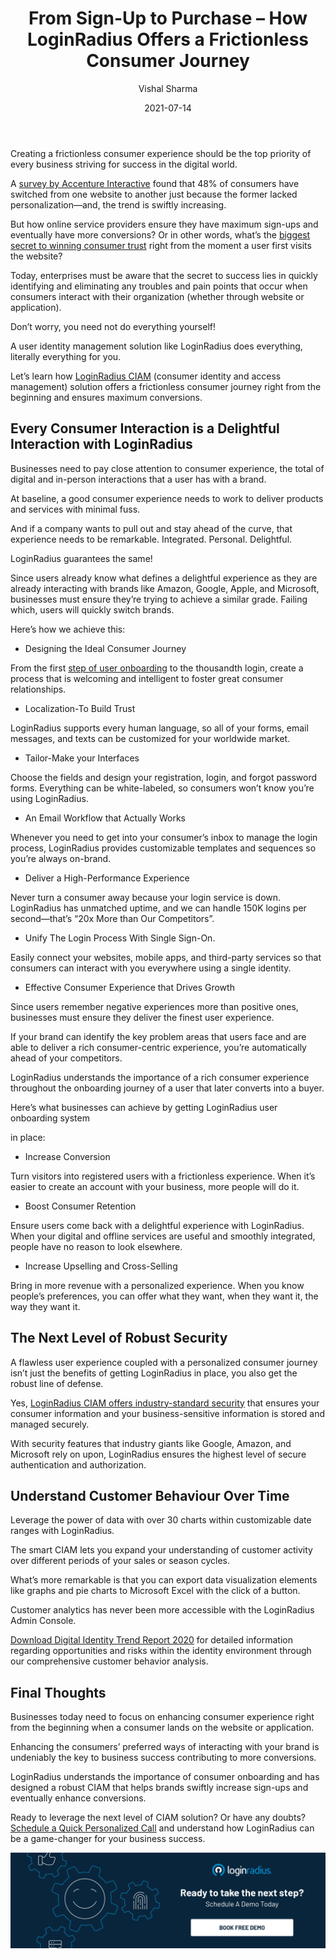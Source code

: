 ﻿---
title: "From Sign-Up to Purchase – How LoginRadius Offers a Frictionless Consumer Journey"
date: "2021-07-14"
coverImage: "consumer-signup-to-purchase.webp"
tags: ["user onboarding","ciam solution","cx"]
author: "Vishal Sharma"
description: " Enterprises, today, must be aware of the fact that the secret to success lies in quickly identifying and eliminating any pain point that occurs when consumers interact with their brand. Here’s an insightful read depicting how LoginRadius helps enterprises navigate their business success through a frictionless consumer journey."
metadescription: "A frictionless consumer journey is a key to online business success. Read on to know how LoginRadius paves the path for a frictionless consumer journey."
metatitle: "LoginRadius consumer journey from signup to purchase"
---
Creating a frictionless consumer experience should be the top priority of every business striving for success in the digital world.

A [survey by Accenture Interactive](https://www.accenture.com/t20180503T034117Z__w__/nl-en/_acnmedia/PDF-77/Accenture-Pulse-Survey.pdf) found that 48% of consumers have switched from one website to another just because the former lacked personalization—and, the trend is swiftly increasing.

But how online service providers ensure they have maximum sign-ups and eventually have more conversions? Or in other words, what’s the [biggest secret to winning consumer trust](https://www.loginradius.com/customer-security/) right from the moment a user first visits the website?

Today, enterprises must be aware that the secret to success lies in quickly identifying and eliminating any troubles and pain points that occur when consumers interact with their organization (whether through website or application).

Don’t worry, you need not do everything yourself!

A user identity management solution like LoginRadius does everything, literally everything for you.

Let’s learn how [LoginRadius CIAM](https://www.loginradius.com/) (consumer identity and access management) solution offers a frictionless consumer journey right from the beginning and ensures maximum conversions.

## Every Consumer Interaction is a Delightful Interaction with LoginRadius

Businesses need to pay close attention to consumer experience, the total of digital and in-person interactions that a user has with a brand.

At baseline, a good consumer experience needs to work to deliver products and services with minimal fuss.

And if a company wants to pull out and stay ahead of the curve, that experience needs to be remarkable. Integrated. Personal. Delightful.

LoginRadius guarantees the same!

Since users already know what defines a delightful experience as they are already interacting with brands like Amazon, Google, Apple, and Microsoft, businesses must ensure they’re trying to achieve a similar grade. Failing which, users will quickly switch brands.

Here’s how we achieve this:

-   Designing the Ideal Consumer Journey
    

From the first [step of user onboarding](https://www.loginradius.com/blog/identity/user-onboarding-revamp-application/) to the thousandth login, create a process that is welcoming and intelligent to foster great consumer relationships.

-   Localization-To Build Trust
    

LoginRadius supports every human language, so all of your forms, email messages, and texts can be customized for your worldwide market.

-   Tailor-Make your Interfaces
    

Choose the fields and design your registration, login, and forgot password forms. Everything can be white-labeled, so consumers won’t know you’re using LoginRadius.

-   An Email Workflow that Actually Works
    

Whenever you need to get into your consumer’s inbox to manage the login process, LoginRadius provides customizable templates and sequences so you’re always on-brand.

-   Deliver a High-Performance Experience
    

Never turn a consumer away because your login service is down. LoginRadius has unmatched uptime, and we can handle 150K logins per second—that’s “20x More than Our Competitors”.

-   Unify The Login Process With Single Sign-On.
    

Easily connect your websites, mobile apps, and third-party services so that consumers can interact with you everywhere using a single identity.

-   Effective Consumer Experience that Drives Growth
    

Since users remember negative experiences more than positive ones, businesses must ensure they deliver the finest user experience.

If your brand can identify the key problem areas that users face and are able to deliver a rich consumer-centric experience, you’re automatically ahead of your competitors.

LoginRadius understands the importance of a rich consumer experience throughout the onboarding journey of a user that later converts into a buyer.

Here’s what businesses can achieve by getting LoginRadius user onboarding system

in place:

-   Increase Conversion
    

Turn visitors into registered users with a frictionless experience. When it’s easier to create an account with your business, more people will do it.

-   Boost Consumer Retention
    

Ensure users come back with a delightful experience with LoginRadius. When your digital and offline services are useful and smoothly integrated, people have no reason to look elsewhere.

-   Increase Upselling and Cross-Selling
    

Bring in more revenue with a personalized experience. When you know people’s preferences, you can offer what they want, when they want it, the way they want it.

## The Next Level of Robust Security

A flawless user experience coupled with a personalized consumer journey isn’t just the benefits of getting LoginRadius in place, you also get the robust line of defense.

Yes, [LoginRadius CIAM offers industry-standard security](https://www.loginradius.com/security/) that ensures your consumer information and your business-sensitive information is stored and managed securely.

With security features that industry giants like Google, Amazon, and Microsoft rely on upon, LoginRadius ensures the highest level of secure authentication and authorization.

## Understand Customer Behaviour Over Time

Leverage the power of data with over 30 charts within customizable date ranges with LoginRadius.

The smart CIAM lets you expand your understanding of customer activity over different periods of your sales or season cycles.

What’s more remarkable is that you can export data visualization elements like graphs and pie charts to Microsoft Excel with the click of a button.

Customer analytics has never been more accessible with the LoginRadius Admin Console.

[Download Digital Identity Trend Report 2020](https://www.loginradius.com/resource/digital-identity-trends-2020/) for detailed information regarding opportunities and risks within the identity environment through our comprehensive customer behavior analysis.

## Final Thoughts

Businesses today need to focus on enhancing consumer experience right from the beginning when a consumer lands on the website or application.

Enhancing the consumers’ preferred ways of interacting with your brand is undeniably the key to business success contributing to more conversions.

LoginRadius understands the importance of consumer onboarding and has designed a robust CIAM that helps brands swiftly increase sign-ups and eventually enhance conversions.

Ready to leverage the next level of CIAM solution? Or have any doubts? [Schedule a Quick Personalized Call](https://www.loginradius.com/contact-sales/) and understand how LoginRadius can be a game-changer for your business success.

[![book-a-demo-Consultation](../../assets/book-a-demo-loginradius.webp)](https://www.loginradius.com/contact-us?utm_source=blog&utm_medium=web&utm_campaign=consumer-journey-from-sign-up-to-purchase)
